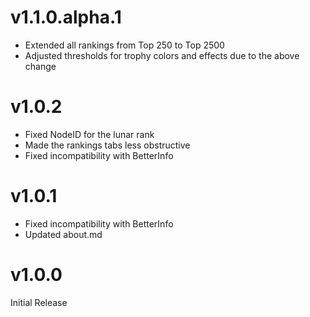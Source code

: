 # v1.1.0.alpha.1

- Extended all rankings from Top 250 to Top 2500
- Adjusted thresholds for trophy colors and effects due to the above change

# v1.0.2

- Fixed NodeID for the lunar rank
- Made the rankings tabs less obstructive
- Fixed incompatibility with BetterInfo

# v1.0.1

- Fixed incompatibility with BetterInfo
- Updated about.md

# v1.0.0

Initial Release
